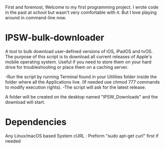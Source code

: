 First and foremost, Welcome to my first programming project.
I wrote code in the past at school but wasn't very comfortable with it. 
But I love playing around in command-line now.

# IPSW-bulk-downloader
A tool to bulk download user-defined versions of iOS, iPadOS and tvOS.
The purpose of this script is to download all current releases of Apple's mobile operating system.  Useful if you need to store them on your hard drive for troubleshooting or place them on a caching server.

-Run the script by running Terminal found in your Utilities folder inside the folder where all the Applications live.
(If needed use chmod 777 commands to modify execution rights).
-The script will ask for the latest release.

A folder will be created on the desktop named "IPSW_Downloads" and the download will start.

# Dependencies
Any Linux/macOS based System 
cURL : Preform "sudo apt-get curl" first if needed
